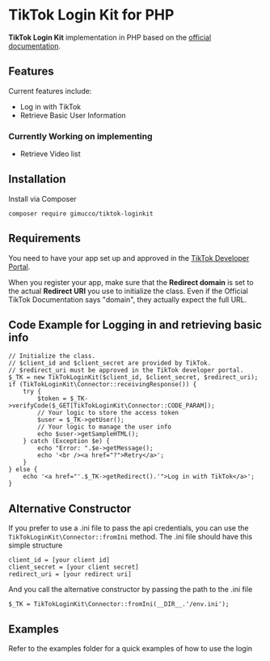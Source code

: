 # TikTok Login Kit for PHP
**TikTok Login Kit** implementation in PHP based on the [official documentation](https://developers.tiktok.com/doc/login-kit-web).

## Features

Current features include:

- Log in with TikTok
- Retrieve Basic User Information

### Currently Working on implementing

- Retrieve Video list

## Installation

Install via Composer

```
composer require gimucco/tiktok-loginkit
```

## Requirements

You need to have your app set up and approved in the [TikTok Developer Portal](https://developers.tiktok.com/). 

When you register your app, make sure that the **Redirect domain** is set to the actual **Redirect URI** you use to initialize the class. Even if the Official TikTok Documentation says "domain", they actually expect the full URL. 

## Code Example for Logging in and retrieving basic info
```
// Initialize the class. 
// $client_id and $client_secret are provided by TikTok. 
// $redirect_uri must be approved in the TikTok developer portal.
$_TK = new TikTokLoginKit($client_id, $client_secret, $redirect_uri);
if (TikTokLoginKit\Connector::receivingResponse()) { 
	try {
		$token = $_TK->verifyCode($_GET[TikTokLoginKit\Connector::CODE_PARAM]);
		// Your logic to store the access token
		$user = $_TK->getUser();
		// Your logic to manage the user info
		echo $user->getSampleHTML();
	} catch (Exception $e) {
		echo "Error: ".$e->getMessage();
		echo '<br /><a href="?">Retry</a>';
	}
} else {
	echo '<a href="'.$_TK->getRedirect().'">Log in with TikTok</a>';
}
```

## Alternative Constructor
If you prefer to use a .ini file to pass the api credentials, you can use the ```TikTokLoginKit\Connector::fromIni``` method. 
The .ini file should have this simple structure
```
client_id = [your client id]
client_secret = [your client secret]
redirect_uri = [your redirect uri]
```
And you call the alternative constructor by passing the path to the .ini file
```
$_TK = TikTokLoginKit\Connector::fromIni(__DIR__.'/env.ini');
```

## Examples
Refer to the examples folder for a quick examples of how to use the login
